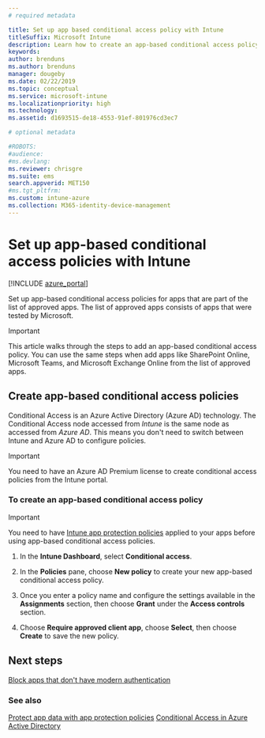 ```yaml
---
# required metadata

title: Set up app based conditional access policy with Intune
titleSuffix: Microsoft Intune
description: Learn how to create an app-based conditional access policy with Intune.
keywords:
author: brenduns
ms.author: brenduns
manager: dougeby
ms.date: 02/22/2019
ms.topic: conceptual
ms.service: microsoft-intune
ms.localizationpriority: high
ms.technology:
ms.assetid: d1693515-de18-4553-91ef-801976cd3ec7

# optional metadata

#ROBOTS:
#audience:
#ms.devlang:
ms.reviewer: chrisgre
ms.suite: ems
search.appverid: MET150
#ms.tgt_pltfrm:
ms.custom: intune-azure
ms.collection: M365-identity-device-management
---
```


# Set up app-based conditional access policies with Intune

[!INCLUDE [azure_portal](./includes/azure_portal.md)]

Set up app-based conditional access policies for apps that are part of the list of approved apps. The list of approved apps consists of apps that were tested by Microsoft.

> [!IMPORTANT]
> This article walks through the steps to add an app-based conditional access policy. You can use the same steps when add apps like SharePoint Online, Microsoft Teams, and Microsoft Exchange Online from the list of approved apps.

## Create app-based conditional access policies
Conditional Access is an Azure Active Directory (Azure AD) technology. The Conditional Access node accessed from *Intune* is the same node as accessed from *Azure AD*. This means you don't need to switch between Intune and Azure AD to configure policies.

> [!IMPORTANT]
> You need to have an Azure AD Premium license to create conditional access policies from the Intune portal.

### To create an app-based conditional access policy

> [!IMPORTANT]
> You need to have [Intune app protection policies](app-protection-policies.md) applied to your apps before using app-based conditional access policies.

1. In the **Intune Dashboard**, select **Conditional access**.

2. In the **Policies** pane, choose **New policy** to create your new app-based conditional access policy.

4. Once you enter a policy name and configure the settings available in the **Assignments** section, then choose **Grant** under the **Access controls** section.

5. Choose **Require approved client app**, choose **Select**, then choose **Create** to save the new policy.

## Next steps
[Block apps that don't have modern authentication](app-modern-authentication-block.md)

### See also

[Protect app data with app protection policies](app-protection-policies.md)
[Conditional Access in Azure Active Directory](https://docs.microsoft.com/azure/active-directory/active-directory-conditional-access)
